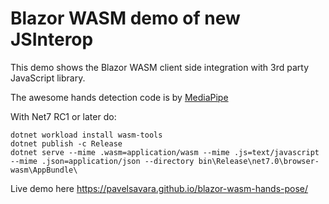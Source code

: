 # Blazor WASM demo of new JSInterop

This demo shows the Blazor WASM client side integration with 3rd party JavaScript library.

The awesome hands detection code is by [MediaPipe](https://www.mediapipe.dev/)

With Net7 RC1 or later do:
```
dotnet workload install wasm-tools
dotnet publish -c Release
dotnet serve --mime .wasm=application/wasm --mime .js=text/javascript --mime .json=application/json --directory bin\Release\net7.0\browser-wasm\AppBundle\
```

Live demo here https://pavelsavara.github.io/blazor-wasm-hands-pose/

